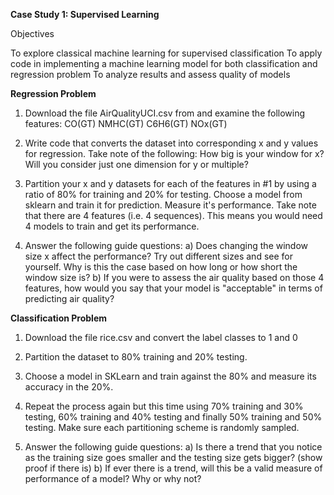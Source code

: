 **Case Study 1: Supervised Learning**

Objectives

To explore classical machine learning for supervised classification
To apply code in implementing a machine learning model for both classification and regression problem
To analyze results and assess quality of models

**Regression Problem**

1. Download the file AirQualityUCI.csv from and examine the following features:
   CO(GT)
   NMHC(GT)
   C6H6(GT)
   NOx(GT)
   
3. Write code that converts the dataset into corresponding x and y values for regression. Take note of the following:
   How big is your window for x?
   Will you consider just one dimension for y or multiple?
   
4. Partition your x and y datasets for each of the features in #1 by using a ratio of 80% for training and 20% for testing. Choose a model from sklearn and train it for prediction. Measure it's performance. Take note that there are 4 features (i.e. 4 sequences). This means you would need 4 models to train and get its performance.

4. Answer the following guide questions:
   a) Does changing the window size x affect the performance? Try out different sizes and see for yourself. Why is this the case based on how long or how short the window size is?
   b) If you were to assess the air quality based on those 4 features, how would you say that your model is "acceptable" in terms of predicting air quality?

**Classification Problem**

1. Download the file rice.csv and convert the label classes to 1 and 0

2. Partition the dataset to 80% training and 20% testing.

3. Choose a model in SKLearn and train against the 80% and measure its accuracy in the 20%.

4. Repeat the process again but this time using 70% training and 30% testing, 60% training and 40% testing and finally 50% training and 50% testing. Make sure each partitioning scheme is randomly sampled.

5. Answer the following guide questions:
   a) Is there a trend that you notice as the training size goes smaller and the testing size gets bigger? (show proof if there is)
   b) If ever there is a trend, will this be a valid measure of performance of a model? Why or why not?
